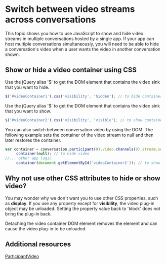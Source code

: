 
# Switch between video streams across conversations



This topic shows you how to use JavaScript to show and hide video streams in multiple conversations hosted by a single app. If your app can host multiple conversations simultaneously, you will need to be able to hide a conversation's video when a user wants the video in another conversation shown. 

## Show or hide a video container using CSS

Use the jQuery alias '$' to get the DOM element that contains the video sink that you want to hide.


```js
$('#videoContainer1').css('visibility', 'hidden'); // to hide container
```

Use the jQuery alias '$' to get the DOM element that contains the video sink that you want to show.




```js
$('#videoContainer2').css('visibility', 'visible'); // to show container
```

You can also switch between conversation video by using the DOM. The following example sets the container of the video stream to null and then later restores the container.




```js
var container = conversation.participant(0).video.channels(0).stream.source.sink.container;
     container(null); // to hide video
//... other app logic
     container(document.getElementById('videoContainer1')); // to show video

```


## Why not use other CSS attributes to hide or show video?

You may wonder why we don't want you to use other CSS properties, such as  **display**. If you use any property except for **visibility**, the video plug-in object may be unloaded. Setting the property value back to 'block' does not bring the plug-in back.

Detaching the video container DOM element removes the element and can cause the video plug-in to be unloaded. 


## Additional resources


[ParticipantVideo](https://msdn.microsoft.com/en-us/library/office/mt657723(v=office.16).aspx)
